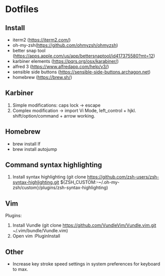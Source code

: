# Dotfiles

## Install

* iterm2 (https://iterm2.com/)
* oh-my-zsh(https://github.com/ohmyzsh/ohmyzsh)
* better snap tool (https://apps.apple.com/us/app/bettersnaptool/id417375580?mt=12)
* karbiner elements (https://pqrs.org/osx/karabiner/)
* alfred 3 (https://www.alfredapp.com/help/v3/)
* sensible side buttons (https://sensible-side-buttons.archagon.net)
* homebrew (https://brew.sh/)

## Karbiner

1. Simple modifications: caps lock -> escape
2. Complex modification -> import Vi Mode, left_control + hjkl. shift/option/command + arrow working.

## Homebrew
* brew install lf
* brew install autojump

## Command syntax highlighting
1. Install syntax highlighting (git clone https://github.com/zsh-users/zsh-syntax-highlighting.git ${ZSH_CUSTOM:-~/.oh-my-zsh/custom}/plugins/zsh-syntax-highlighting)

## Vim
Plugins:
1. Install Vundle (git clone https://github.com/VundleVim/Vundle.vim.git ~/.vim/bundle/Vundle.vim)
2. Open vim :PluginInstall

## Other
* Increase key stroke speed settings in system preferences for keyboard to max.
